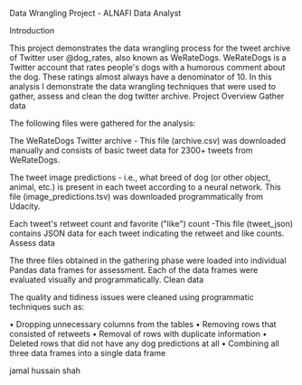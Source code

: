 Data Wrangling Project - ALNAFI Data Analyst
 
Introduction

This project demonstrates the data wrangling process for the tweet archive of Twitter user @dog_rates, also known as WeRateDogs. WeRateDogs is a Twitter account that rates people's dogs with a humorous comment about the dog. These ratings almost always have a denominator of 10. In this analysis I demonstrate the data wrangling techniques that were used to gather, assess and clean the dog twitter archive.
Project Overview
Gather data

The following files were gathered for the analysis:

The WeRateDogs Twitter archive - This file (archive.csv) was downloaded manually and consists of basic tweet data for 2300+ tweets from WeRateDogs.

The tweet image predictions - i.e., what breed of dog (or other object, animal, etc.) is present in each tweet according to a neural network. This file (image_predictions.tsv) was downloaded programmatically from Udacity.

Each tweet's retweet count and favorite ("like") count -This file (tweet_json) contains JSON data for each tweet indicating the retweet and like counts.
Assess data

The three files obtained in the gathering phase were loaded into individual Pandas data frames for assessment. Each of the data frames were evaluated visually and programmatically.
Clean data

The quality and tidiness issues were cleaned using programmatic techniques such as:


• Dropping unnecessary columns from the tables
• Removing rows that consisted of retweets
• Removal of rows with duplicate information
• Deleted rows that did not have any dog predictions at all
• Combining all three data frames into a single data frame


jamal hussain shah 
